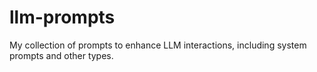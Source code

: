 # llm-prompts
My collection of prompts to enhance LLM interactions, including system prompts and other types.
